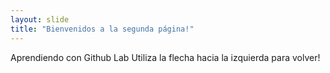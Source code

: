 ```yaml
---
layout: slide
title: "Bienvenidos a la segunda página!"
---
```

Aprendiendo con Github Lab
Utiliza la flecha hacia la izquierda para volver!
